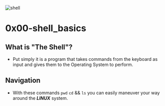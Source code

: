 ![shell](https://opensource.com/sites/default/files/lead-images/bash_command_line.png "the shell")

# 0x00-shell_basics

## What is "The Shell"?
- Put simply it is a program that takes commands from the keyboard as input
 and gives them to the Operating System to perform.

## Navigation
- With these commands `pwd` `cd` && `ls` you can easily maneuver your way
around the _**LINUX**_ system. 
